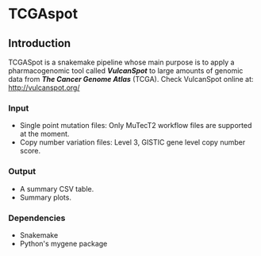 # TCGAspot

## Introduction

TCGASpot is a snakemake pipeline whose main purpose is to apply a pharmacogenomic tool called ***VulcanSpot*** to  large amounts of genomic data from ***The Cancer Genome Atlas*** (TCGA). Check VulcanSpot online at: http://vulcanspot.org/

### Input

- Single point mutation files: Only MuTecT2 workflow files are supported at the moment.
- Copy number variation files: Level 3, GISTIC gene level copy number score.

### Output

- A summary CSV table.
- Summary plots.

### Dependencies

- Snakemake
- Python's mygene package

